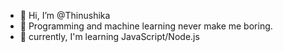 - 👋 Hi, I’m @Thinushika
- 👀 Programming and machine learning never make me boring.
- 🌱 currently, I'm learning JavaScript/Node.js

<!---
Thinushika/Thinushika is a ✨ special ✨ repository because its `README.md` (this file) appears on your GitHub profile.
You can click the Preview link to take a look at your changes.
--->
